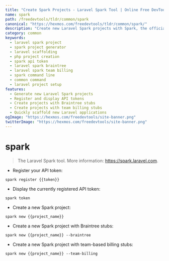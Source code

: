 ```yaml
---
title: "Create Spark Projects - Laravel Spark Tool | Online Free DevTools by Hexmos"
name: spark
path: /freedevtools/tldr/common/spark
canonical: "https://hexmos.com/freedevtools/tldr/common/spark/"
description: "Create new Laravel Spark projects with Spark, the official Laravel scaffolding tool. Generate projects with Braintree or team billing. Free online tool, no registration required."
category: common
keywords:
  - laravel spark project
  - spark project generator
  - laravel scaffolding
  - php project creation
  - spark api token
  - laravel spark braintree
  - laravel spark team billing
  - spark command line
  - common command
  - laravel project setup
features:
  - Generate new Laravel Spark projects
  - Register and display API tokens
  - Create projects with Braintree stubs
  - Create projects with team billing stubs
  - Quickly scaffold new Laravel applications
ogImage: "https://hexmos.com/freedevtools/site-banner.png"
twitterImage: "https://hexmos.com/freedevtools/site-banner.png"
---
```


# spark

> The Laravel Spark tool.
> More information: <https://spark.laravel.com>.

- Register your API token:

`spark register {{token}}`

- Display the currently registered API token:

`spark token`

- Create a new Spark project:

`spark new {{project_name}}`

- Create a new Spark project with Braintree stubs:

`spark new {{project_name}} --braintree`

- Create a new Spark project with team-based billing stubs:

`spark new {{project_name}} --team-billing`
